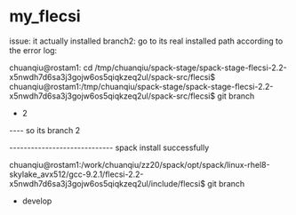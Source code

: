# my_flecsi

issue: it actually installed branch2:
go to its real installed path according to the error log:

chuanqiu@rostam1: cd /tmp/chuanqiu/spack-stage/spack-stage-flecsi-2.2-x5nwdh7d6sa3j3gojw6os5qiqkzeq2ul/spack-src/flecsi$ 
chuanqiu@rostam1:/tmp/chuanqiu/spack-stage/spack-stage-flecsi-2.2-x5nwdh7d6sa3j3gojw6os5qiqkzeq2ul/spack-src/flecsi$ git branch
* 2

---- so its branch 2



----------------------------- spack install successfully

chuanqiu@rostam1:/work/chuanqiu/zz20/spack/opt/spack/linux-rhel8-skylake_avx512/gcc-9.2.1/flecsi-2.2-x5nwdh7d6sa3j3gojw6os5qiqkzeq2ul/include/flecsi$ git branch
* develop
